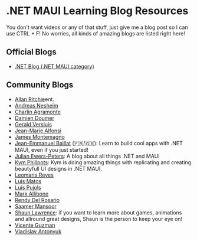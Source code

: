 # .NET MAUI Learning Blog Resources

You don't want videos or any of that stuff, just give me a blog post so I can use CTRL + F! No worries, all kinds of amazing blogs are listed right here!

## Official Blogs

* [.NET Blog (.NET MAUI category)](https://devblogs.microsoft.com/dotnet/category/maui/)

## Community Blogs

* [Allan Ritchie](https://www.allanritchie.com)ent.
* [Andreas Nesheim](https://www.andreasnesheim.no/)
* [Charlin Agramonte](https://xamgirl.com/)
* [Damien Doumer](https://doumer.me/)
* [Gerald Versluis](https://blog.verslu.is)
* [Jean-Marie Alfonsi](https://www.sharpnado.com/)
* [James Montemagno](https://montemagno.com)
* [Jean-Emmanuel Baillat](https://www.mauicestclair.fr) (🇫🇷/🇬🇧): Learn to build cool apps with .NET MAUI, even if you just started!
* [Julian Ewers-Peters](https://blog.ewers-peters.de): A blog about all things .NET and MAUI
* [Kym Phillpots](https://kymphillpotts.com/): Kym is doing amazing things with replicating and creating beautyfull UI designs in .NET MAUI.
* [Leomaris Reyes](https://askxammy.com)
* [Luis Matos](https://www.luismts.com/)
* [Luis Pujols](https://www.pujolsluis.com/)
* [Mark Allibone](https://mallibone.com/)
* [Rendy Del Rosario](https://www.xamboy.com/)
* [Saamer Mansoor](https://prototypemakers.medium.com/)
* [Shaun Lawrence](https://blog.bijington.com): if you want to learn more about games, animations and allround great designs, Shaun is the person to keep your eye on!
* [Vicente Guzman](https://vicenteguzman.com/)
* [Vladislav Antonyuk](https://vladislavantonyuk.azurewebsites.net/)
